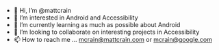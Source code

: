 - 👋 Hi, I’m @mattcrain
- 👀 I’m interested in Android and Accessibility
- 🌱 I’m currently learning as much as possible about Android
- 💞️ I’m looking to collaborate on interesting projects in Accessibility
- 📫 How to reach me ... mcrain@mattcrain.com or mcrain@google.com

<!---
mattcrain/mattcrain is a ✨ special ✨ repository because its `README.md` (this file) appears on your GitHub profile.
You can click the Preview link to take a look at your changes.
--->
